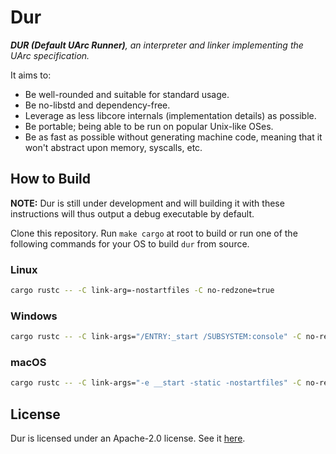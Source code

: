 # Dur

***DUR (Default UArc Runner)**, an interpreter and linker implementing the UArc specification.*

It aims to:
* Be well-rounded and suitable for standard usage.
* Be no-libstd and dependency-free.
* Leverage as less libcore internals (implementation details) as possible.
* Be portable; being able to be run on popular Unix-like OSes.
* Be as fast as possible without generating machine code,
  meaning that it won't abstract upon memory, syscalls, etc.

## How to Build

**NOTE:** Dur is still under development and will building it with these instructions will thus output a debug executable by default.

Clone this repository.
Run `make cargo` at root to build or run one of the following commands for your OS to build `dur` from source.

### Linux

```bash
cargo rustc -- -C link-arg=-nostartfiles -C no-redzone=true
```

### Windows

```bash
cargo rustc -- -C link-args="/ENTRY:_start /SUBSYSTEM:console" -C no-redzone=true
```

### macOS

```bash
cargo rustc -- -C link-args="-e __start -static -nostartfiles" -C no-redzone=true
```

## License

Dur is licensed under an Apache-2.0 license.
See it [here](LICENSE).
